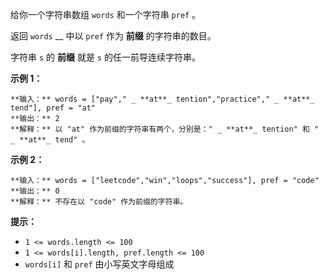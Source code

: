 给你一个字符串数组 `words` 和一个字符串 `pref` 。

返回 `words` __ 中以 `pref` 作为 **前缀** 的字符串的数目。

字符串 `s` 的 **前缀** 就是  `s` 的任一前导连续字符串。



**示例 1：**

    
    
    **输入：** words = ["pay"," _ **at**_ tention","practice"," _ **at**_ tend"], pref = "at"
    **输出：** 2
    **解释：** 以 "at" 作为前缀的字符串有两个，分别是：" _ **at**_ tention" 和 " _ **at**_ tend" 。
    

**示例 2：**

    
    
    **输入：** words = ["leetcode","win","loops","success"], pref = "code"
    **输出：** 0
    **解释：** 不存在以 "code" 作为前缀的字符串。
    



**提示：**

  * `1 <= words.length <= 100`
  * `1 <= words[i].length, pref.length <= 100`
  * `words[i]` 和 `pref` 由小写英文字母组成

